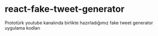 # react-fake-tweet-generator

Prototürk youtube kanalında birlikte hazırladığımız fake tweet generator uygulama kodları
